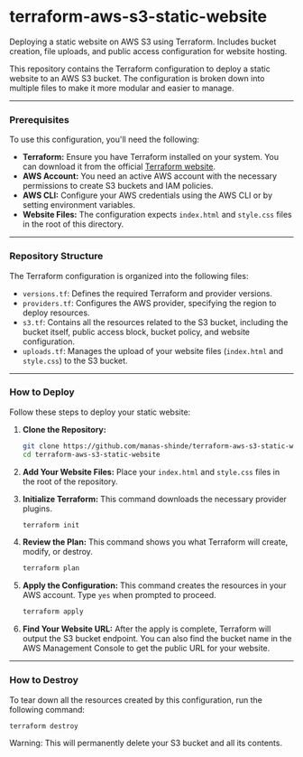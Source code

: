 # terraform-aws-s3-static-website
Deploying a static website on AWS S3 using Terraform. Includes bucket creation, file uploads, and public access configuration for website hosting.

This repository contains the Terraform configuration to deploy a static website to an AWS S3 bucket. The configuration is broken down into multiple files to make it more modular and easier to manage.

---

### Prerequisites

To use this configuration, you'll need the following:

- **Terraform:** Ensure you have Terraform installed on your system. You can download it from the official [Terraform website](https://www.terraform.io/downloads.html).
- **AWS Account:** You need an active AWS account with the necessary permissions to create S3 buckets and IAM policies.
- **AWS CLI:** Configure your AWS credentials using the AWS CLI or by setting environment variables.
- **Website Files:** The configuration expects `index.html` and `style.css` files in the root of this directory.

---

### Repository Structure

The Terraform configuration is organized into the following files:

- `versions.tf`: Defines the required Terraform and provider versions.
- `providers.tf`: Configures the AWS provider, specifying the region to deploy resources.
- `s3.tf`: Contains all the resources related to the S3 bucket, including the bucket itself, public access block, bucket policy, and website configuration.
- `uploads.tf`: Manages the upload of your website files (`index.html` and `style.css`) to the S3 bucket.

---

### How to Deploy

Follow these steps to deploy your static website:

1.  **Clone the Repository:**
    ```bash
    git clone https://github.com/manas-shinde/terraform-aws-s3-static-website
    cd terraform-aws-s3-static-website
    ```

2.  **Add Your Website Files:**
    Place your `index.html` and `style.css` files in the root of the repository.

3.  **Initialize Terraform:**
    This command downloads the necessary provider plugins.
    ```bash
    terraform init
    ```

4.  **Review the Plan:**
    This command shows you what Terraform will create, modify, or destroy.
    ```bash
    terraform plan
    ```

5.  **Apply the Configuration:**
    This command creates the resources in your AWS account. Type `yes` when prompted to proceed.
    ```bash
    terraform apply
    ```

6.  **Find Your Website URL:**
    After the apply is complete, Terraform will output the S3 bucket endpoint. You can also find the bucket name in the AWS Management Console to get the public URL for your website.

---

### How to Destroy

To tear down all the resources created by this configuration, run the following command:

```bash
terraform destroy
```
Warning: This will permanently delete your S3 bucket and all its contents.
